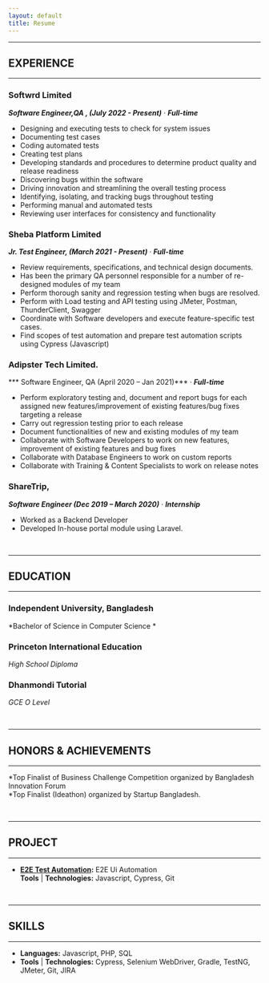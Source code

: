```yaml
---
layout: default
title: Resume
---
```


---
## EXPERIENCE
---

### Softwrd Limited  
***Software Engineer,QA , (July 2022 - Present)*** &middot;	***Full-time***   

* Designing and executing tests to check for system issues
* Documenting test cases
* Coding automated tests
* Creating test plans
* Developing standards and procedures to determine product quality and release readiness
* Discovering bugs within the software
* Driving innovation and streamlining the overall testing process
* Identifying, isolating, and tracking bugs throughout testing
* Performing manual and automated tests
* Reviewing user interfaces for consistency and functionality


### Sheba Platform Limited  
***Jr. Test Engineer, (March 2021 - Present)*** &middot;	***Full-time***   

* Review requirements, specifications, and technical design documents.
* Has been the primary QA personnel responsible for a number of re-designed modules of my team
* Perform thorough sanity and regression testing when bugs are resolved.
* Perform with Load testing and API testing using JMeter, Postman, ThunderClient, Swagger
*  Coordinate with Software developers and execute feature-specific test cases.
* Find scopes of test automation and prepare test automation scripts using Cypress (Javascript)


### Adipster Tech Limited. 
*** Software Engineer, QA (April 2020 – Jan 2021)*** &middot;	***Full-time*** 

* Perform exploratory testing and, document and report bugs for each assigned new
features/improvement of existing features/bug fixes targeting a release
* Carry out regression testing prior to each release
* Document functionalities of new and existing modules of my team
* Collaborate with Software Developers to work on new features, improvement of existing features and bug fixes
* Collaborate with Database Engineers to work on custom reports
* Collaborate with Training & Content Specialists to work on release notes


### ShareTrip,  
***Software Engineer (Dec 2019 – March 2020)*** &middot;	***Internship***
* Worked as a Backend Developer
* Developed In-house portal module using Laravel.



<br />

---
## EDUCATION
---
### Independent University, Bangladesh  
*Bachelor of Science in Computer Science *  
 

### Princeton International Education
*High School Diploma*  

### Dhanmondi Tutorial
*GCE O Level*  


<br />

---
## HONORS & ACHIEVEMENTS
---
*Top Finalist of Business Challenge Competition organized by Bangladesh Innovation Forum<br />
*Top Finalist (Ideathon) organized by Startup Bangladesh.


<br />

---
## PROJECT
---
* **[E2E Test Automation](https://github.com/Tahanima/test-automation-boilerplate):** E2E Ui Automation  
**Tools** &#124; **Technologies:** Javascript, Cypress, Git 

<br />
  
---
## SKILLS  
---
* **Languages:** Javascript, PHP, SQL
* **Tools** &#124; **Technologies:** Cypress, Selenium WebDriver, Gradle, TestNG, JMeter, Git, JIRA
